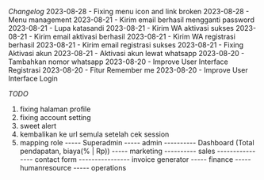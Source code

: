 _Changelog_
2023-08-28 - Fixing menu icon and link broken
2023-08-28 - Menu management
2023-08-21 - Kirim email berhasil mengganti password
2023-08-21 - Lupa katasandi
2023-08-21 - Kirim WA aktivasi sukses
2023-08-21 - Kirim email aktivasi berhasil
2023-08-21 - Kirim WA registrasi berhasil
2023-08-21 - Kirim email registrasi sukses
2023-08-21 - Fixing Aktivasi akun
2023-08-21 - Aktivasi akun lewat whatsapp
2023-08-20 - Tambahkan nomor whatsapp
2023-08-20 - Improve User Interface Registrasi
2023-08-20 - Fitur Remember me
2023-08-20 - Improve User Interface Login

_TODO_

1. fixing halaman profile
1. fixing account setting
1. sweet alert
1. kembalikan ke url semula setelah cek session
1. mapping role
   ----- Superadmin
   ----- admin
   ---------- Dashboard (Total pendapatan, biaya(% | Rp))
   ----- marketing
   ---------- sales
   ---------------- contact form
   ---------------- invoice generator
   ----- finance
   ----- humanresource
   ----- operations
